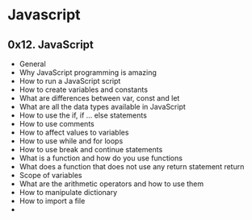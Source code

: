# Javascript
## 0x12. JavaScript 

- General
- Why JavaScript programming is amazing
- How to run a JavaScript script
- How to create variables and constants
- What are differences between var, const and let
- What are all the data types available in JavaScript
- How to use the if, if ... else statements
- How to use comments
- How to affect values to variables
- How to use while and for loops
- How to use break and continue statements
- What is a function and how do you use functions
- What does a function that does not use any return statement return
- Scope of variables
- What are the arithmetic operators and how to use them
- How to manipulate dictionary
- How to import a file
- 
